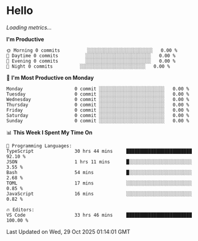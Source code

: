 # Hello

<!-- METRICS:START -->
<p><em>Loading metrics…</em></p>
<!-- METRICS:END -->

<!--START_SECTION:waka-->
**I'm Productive**

```text
🌞 Morning 0 commits          ░░░░░░░░░░░░░░░░░░░░░░░░   0.00 % 
🌆 Daytime 0 commits          ░░░░░░░░░░░░░░░░░░░░░░░░   0.00 % 
🌃 Evening 0 commits          ░░░░░░░░░░░░░░░░░░░░░░░░   0.00 % 
🌙 Night 0 commits          ░░░░░░░░░░░░░░░░░░░░░░░░   0.00 % 
```
📅 **I'm Most Productive on Monday**

```text
Monday                   0 commit ░░░░░░░░░░░░░░░░░░░░░░░░   0.00 % 
Tuesday                  0 commit ░░░░░░░░░░░░░░░░░░░░░░░░   0.00 % 
Wednesday                0 commit ░░░░░░░░░░░░░░░░░░░░░░░░   0.00 % 
Thursday                 0 commit ░░░░░░░░░░░░░░░░░░░░░░░░   0.00 % 
Friday                   0 commit ░░░░░░░░░░░░░░░░░░░░░░░░   0.00 % 
Saturday                 0 commit ░░░░░░░░░░░░░░░░░░░░░░░░   0.00 % 
Sunday                   0 commit ░░░░░░░░░░░░░░░░░░░░░░░░   0.00 % 
```

📊 **This Week I Spent My Time On**

```text
💬 Programming Languages: 
TypeScript               30 hrs 44 mins     ████████████████████████   92.10 % 
JSON                     1 hrs 11 mins      █░░░░░░░░░░░░░░░░░░░░░░░   3.55 % 
Bash                     54 mins            █░░░░░░░░░░░░░░░░░░░░░░░   2.68 % 
TOML                     17 mins            ░░░░░░░░░░░░░░░░░░░░░░░░   0.85 % 
JavaScript               16 mins            ░░░░░░░░░░░░░░░░░░░░░░░░   0.82 % 

🔥 Editors: 
VS Code                  33 hrs 46 mins     ████████████████████████   100.00 % 
```

 Last Updated on Wed, 29 Oct 2025 01:14:01 GMT
<!--END_SECTION:waka-->
